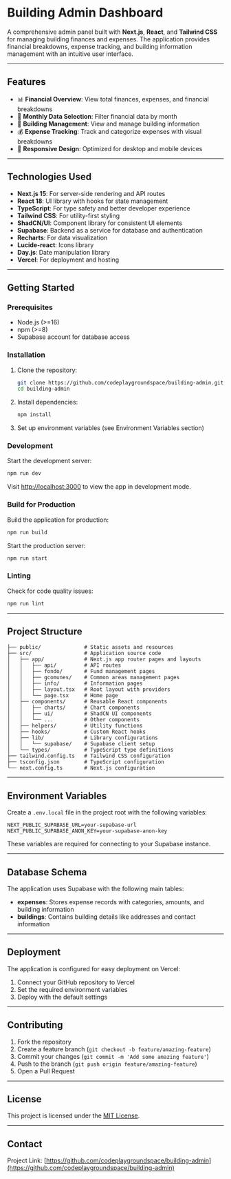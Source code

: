 # **Building Admin Dashboard**

A comprehensive admin panel built with **Next.js**, **React**, and **Tailwind CSS** for managing building finances and expenses. The application provides financial breakdowns, expense tracking, and building information management with an intuitive user interface.

<!-- TODO: Add a dashboard screenshot here -->
<!-- ![Building Admin Dashboard](public/dashboard-preview.png) -->

---

## **Features**

- 📊 **Financial Overview**: View total finances, expenses, and financial breakdowns
- 📅 **Monthly Data Selection**: Filter financial data by month
- 🏢 **Building Management**: View and manage building information
- 💰 **Expense Tracking**: Track and categorize expenses with visual breakdowns
- 📱 **Responsive Design**: Optimized for desktop and mobile devices

---

## **Technologies Used**

- **Next.js 15**: For server-side rendering and API routes
- **React 18**: UI library with hooks for state management
- **TypeScript**: For type safety and better developer experience
- **Tailwind CSS**: For utility-first styling
- **ShadCN/UI**: Component library for consistent UI elements
- **Supabase**: Backend as a service for database and authentication
- **Recharts**: For data visualization
- **Lucide-react**: Icons library
- **Day.js**: Date manipulation library
- **Vercel**: For deployment and hosting

---

## **Getting Started**

### **Prerequisites**

- Node.js (>=16)
- npm (>=8)
- Supabase account for database access

### **Installation**

1. Clone the repository:
   ```bash
   git clone https://github.com/codeplaygroundspace/building-admin.git
   cd building-admin
   ```
2. Install dependencies:
   ```bash
   npm install
   ```
3. Set up environment variables (see Environment Variables section)

### **Development**

Start the development server:

```bash
npm run dev
```

Visit [http://localhost:3000](http://localhost:3000) to view the app in development mode.

### **Build for Production**

Build the application for production:

```bash
npm run build
```

Start the production server:

```bash
npm run start
```

### **Linting**

Check for code quality issues:

```bash
npm run lint
```

---

## **Project Structure**

```
├── public/              # Static assets and resources
├── src/                 # Application source code
│   ├── app/             # Next.js app router pages and layouts
│   │   ├── api/         # API routes
│   │   ├── fondo/       # Fund management pages
│   │   ├── gcomunes/    # Common areas management pages
│   │   ├── info/        # Information pages
│   │   ├── layout.tsx   # Root layout with providers
│   │   └── page.tsx     # Home page
│   ├── components/      # Reusable React components
│   │   ├── charts/      # Chart components
│   │   ├── ui/          # ShadCN UI components
│   │   └── ...          # Other components
│   ├── helpers/         # Utility functions
│   ├── hooks/           # Custom React hooks
│   ├── lib/             # Library configurations
│   │   └── supabase/    # Supabase client setup
│   └── types/           # TypeScript type definitions
├── tailwind.config.ts   # Tailwind CSS configuration
├── tsconfig.json        # TypeScript configuration
└── next.config.ts       # Next.js configuration
```

---

## **Environment Variables**

Create a `.env.local` file in the project root with the following variables:

```env
NEXT_PUBLIC_SUPABASE_URL=your-supabase-url
NEXT_PUBLIC_SUPABASE_ANON_KEY=your-supabase-anon-key
```

These variables are required for connecting to your Supabase instance.

---

## **Database Schema**

The application uses Supabase with the following main tables:

- **expenses**: Stores expense records with categories, amounts, and building information
- **buildings**: Contains building details like addresses and contact information

---

## **Deployment**

The application is configured for easy deployment on Vercel:

1. Connect your GitHub repository to Vercel
2. Set the required environment variables
3. Deploy with the default settings

---

## **Contributing**

1. Fork the repository
2. Create a feature branch (`git checkout -b feature/amazing-feature`)
3. Commit your changes (`git commit -m 'Add some amazing feature'`)
4. Push to the branch (`git push origin feature/amazing-feature`)
5. Open a Pull Request

---

## **License**

This project is licensed under the [MIT License](LICENSE).

---

## **Contact**

Project Link: [https://github.com/codeplaygroundspace/building-admin](https://github.com/codeplaygroundspace/building-admin)
